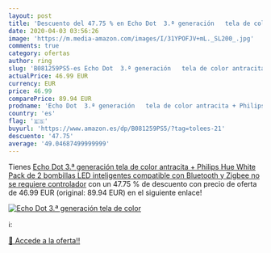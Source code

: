 ```yaml
---
layout: post
title: 'Descuento del 47.75 % en Echo Dot  3.ª generación   tela de color'
date: 2020-04-03 03:56:26
image: 'https://m.media-amazon.com/images/I/31YPOFJV+mL._SL200_.jpg'
comments: true
category: ofertas
author: ring
slug: 'B081259PS5-es Echo Dot  3.ª generación   tela de color antracita + Philips Hue White Pack de 2 bombillas LED inteligentes  compatible con Bluetooth y Zigbee  no se requiere controlador'
actualPrice: 46.99 EUR
currency: EUR
price: 46.99
comparePrice: 89.94 EUR
prodname: 'Echo Dot  3.ª generación   tela de color antracita + Philips Hue White Pack de 2 bombillas LED inteligentes  compatible con Bluetooth y Zigbee  no se requiere controlador'
country: 'es'
flag: '🇪🇸'
buyurl: 'https://www.amazon.es/dp/B081259PS5/?tag=tolees-21'
descuento: '47.75'
average: '49.04687499999999'
---
```


Tienes [Echo Dot  3.ª generación   tela de color antracita + Philips Hue White Pack de 2 bombillas LED inteligentes  compatible con Bluetooth y Zigbee  no se requiere controlador](https://www.amazon.es/dp/B081259PS5/?tag=tolees-21) con un 47.75 % de descuento con precio de oferta de 46.99 EUR (original: 89.94 EUR) en el siguiente enlace!

[![Echo Dot  3.ª generación   tela de color](https://m.media-amazon.com/images/I/31YPOFJV+mL._SL200_.jpg)](https://www.amazon.es/dp/B081259PS5/?tag=tolees-21)

ℹ️:


[🛒 Accede a la oferta!!](https://www.amazon.es/dp/B081259PS5/?tag=tolees-21)
